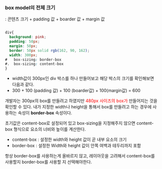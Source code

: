 
### box model의 전체 크기

: 콘텐츠 크기 + padding 값 + boarder 값 + margin 값


```css

div{
  background: pink;
  padding: 50px;
  margin: 50px;
  border: 50px solid rgb(162, 90, 162);
  width: 300px;
#	box-sizing: border-box
#.  box-sizing: content-box
}
```

- width값이 300px인 div 박스를 하나 만들어보고 해당 박스의 크기를 확인해보면 다음과 같다.
- 300 + 100 (padding 값) + 100 (boarder값) + 100(margin값) = 600


개발자는 300px의 box를 만들려고 하였지만<font color="#ff0000"> 480px 사이즈의 box가</font> 만들어지는 것을 확인할 수 있다.
내가 지정한 width나 height을 통해서 box를 만들려고 하는 경우에 사용하는 속성이 **border-box** 속성이다.

초기값은 content-box로 설정되어 있고 box-sizing을 지정해주지 않으면 content-box 형식으로 요소의 너비와 높이를 계산한다.

- content-box : 설정한 width와 height 값이 곧 내부 요소의 크기  
- border-box :   설정한 Width와 height 값이 안쪽 여백과 테두리까지 포함


항상 border-box를 사용하는게 올바르지 않고, 레이아웃을 고려해서 content-box를 사용할지 border-box를 사용할 지 선택해야한다.





